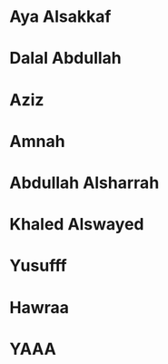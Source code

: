 # Aya Alsakkaf

# Dalal Abdullah

# Aziz

# Amnah

# Abdullah Alsharrah
# Khaled Alswayed


# Yusufff

# Hawraa

# YAAA
